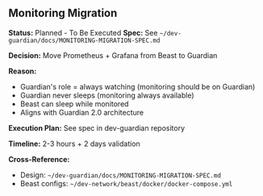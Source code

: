 ## Monitoring Migration

**Status:** Planned - To Be Executed
**Spec:** See `~/dev-guardian/docs/MONITORING-MIGRATION-SPEC.md`

**Decision:** Move Prometheus + Grafana from Beast to Guardian

**Reason:** 
- Guardian's role = always watching (monitoring should be on Guardian)
- Guardian never sleeps (monitoring always available)
- Beast can sleep while monitored
- Aligns with Guardian 2.0 architecture

**Execution Plan:** See spec in dev-guardian repository

**Timeline:** 2-3 hours + 2 days validation

**Cross-Reference:** 
- Design: `~/dev-guardian/docs/MONITORING-MIGRATION-SPEC.md`
- Beast configs: `~/dev-network/beast/docker/docker-compose.yml`


